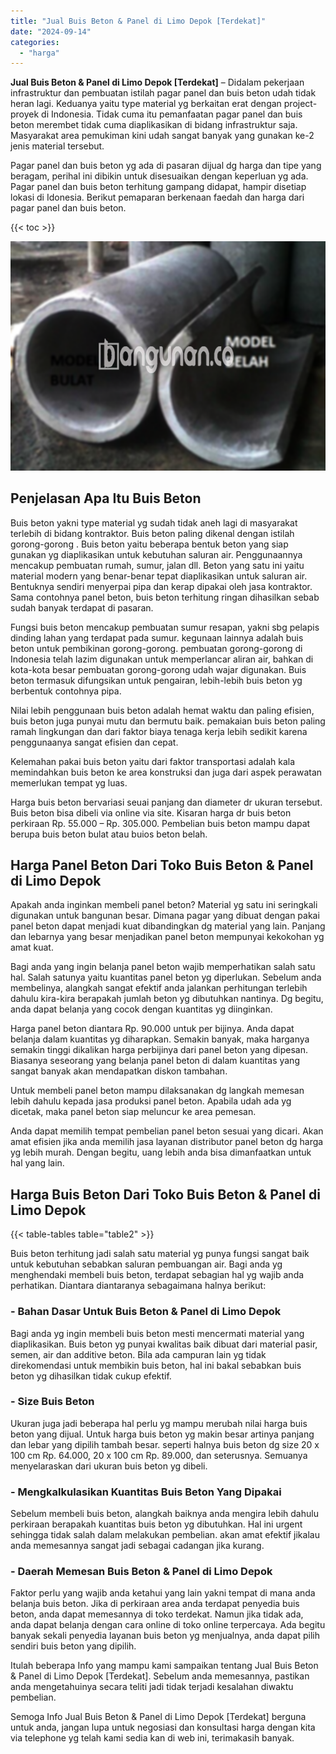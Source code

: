 ```yaml
---
title: "Jual Buis Beton & Panel di Limo Depok [Terdekat]"
date: "2024-09-14"
categories: 
  - "harga"
---
```


**Jual Buis Beton & Panel di Limo Depok \[Terdekat\]** – Didalam pekerjaan infrastruktur dan pembuatan istilah pagar panel dan buis beton udah tidak heran lagi. Keduanya yaitu type material yg berkaitan erat dengan project-proyek di Indonesia. Tidak cuma itu pemanfaatan pagar panel dan buis beton merembet tidak cuma diaplikasikan di bidang infrastruktur saja. Masyarakat area pemukiman kini udah sangat banyak yang gunakan ke-2 jenis material tersebut.

Pagar panel dan buis beton yg ada di pasaran dijual dg harga dan tipe yang beragam, perihal ini dibikin untuk disesuaikan dengan keperluan yg ada. Pagar panel dan buis beton terhitung gampang didapat, hampir disetiap lokasi di Idonesia. Berikut pemaparan berkenaan faedah dan harga dari pagar panel dan buis beton.

{{< toc >}}

![Jual Buis Beton & Panel di Limo Depok [Terdekat]](/images/jual-panel-buis-beton-murah-08.png)

## Penjelasan Apa Itu Buis Beton

Buis beton yakni type material yg sudah tidak aneh lagi di masyarakat terlebih di bidang kontraktor. Buis beton paling dikenal dengan istilah gorong-gorong . Buis beton yaitu beberapa bentuk beton yang siap gunakan yg diaplikasikan untuk kebutuhan saluran air. Penggunaannya mencakup pembuatan rumah, sumur, jalan dll. Beton yang satu ini yaitu material modern yang benar-benar tepat diaplikasikan untuk saluran air. Bentuknya sendiri menyerpai pipa dan kerap dipakai oleh jasa kontraktor. Sama contohnya panel beton, buis beton terhitung ringan dihasilkan sebab sudah banyak terdapat di pasaran.

Fungsi buis beton mencakup pembuatan sumur resapan, yakni sbg pelapis dinding lahan yang terdapat pada sumur. kegunaan lainnya adalah buis beton untuk pembikinan gorong-gorong. pembuatan gorong-gorong di Indonesia telah lazim digunakan untuk memperlancar aliran air, bahkan di kota-kota besar pembuatan gorong-gorong udah wajar digunakan. Buis beton termasuk difungsikan untuk pengairan, lebih-lebih buis beton yg berbentuk contohnya pipa.

Nilai lebih penggunaan buis beton adalah hemat waktu dan paling efisien, buis beton juga punyai mutu dan bermutu baik. pemakaian buis beton paling ramah lingkungan dan dari faktor biaya tenaga kerja lebih sedikit karena penggunaanya sangat efisien dan cepat.

Kelemahan pakai buis beton yaitu dari faktor transportasi adalah kala memindahkan buis beton ke area konstruksi dan juga dari aspek perawatan memerlukan tempat yg luas.

Harga buis beton bervariasi seuai panjang dan diameter dr ukuran tersebut. Buis beton bisa dibeli via online via site. Kisaran harga dr buis beton perkiraan Rp. 55.000 – Rp. 305.000. Pembelian buis beton mampu dapat berupa buis beton bulat atau buios beton belah.

## Harga Panel Beton Dari Toko Buis Beton & Panel di Limo Depok

Apakah anda inginkan membeli panel beton? Material yg satu ini seringkali digunakan untuk bangunan besar. Dimana pagar yang dibuat dengan pakai panel beton dapat menjadi kuat dibandingkan dg material yang lain. Panjang dan lebarnya yang besar menjadikan panel beton mempunyai kekokohan yg amat kuat.

Bagi anda yang ingin belanja panel beton wajib memperhatikan salah satu hal. Salah satunya yaitu kuantitas panel beton yg diperlukan. Sebelum anda membelinya, alangkah sangat efektif anda jalankan perhitungan terlebih dahulu kira-kira berapakah jumlah beton yg dibutuhkan nantinya. Dg begitu, anda dapat belanja yang cocok dengan kuantitas yg diinginkan.

Harga panel beton diantara Rp. 90.000 untuk per bijinya. Anda dapat belanja dalam kuantitas yg diharapkan. Semakin banyak, maka harganya semakin tinggi dikalikan harga perbijinya dari panel beton yang dipesan. Biasanya seseorang yang belanja panel beton di dalam kuantitas yang sangat banyak akan mendapatkan diskon tambahan.

Untuk membeli panel beton mampu dilaksanakan dg langkah memesan lebih dahulu kepada jasa produksi panel beton. Apabila udah ada yg dicetak, maka panel beton siap meluncur ke area pemesan.

Anda dapat memilih tempat pembelian panel beton sesuai yang dicari. Akan amat efisien jika anda memilih jasa layanan distributor panel beton dg harga yg lebih murah. Dengan begitu, uang lebih anda bisa dimanfaatkan untuk hal yang lain.

## Harga Buis Beton Dari Toko Buis Beton & Panel di Limo Depok

{{< table-tables table="table2" >}}

Buis beton terhitung jadi salah satu material yg punya fungsi sangat baik untuk kebutuhan sebabkan saluran pembuangan air. Bagi anda yg menghendaki membeli buis beton, terdapat sebagian hal yg wajib anda perhatikan. Diantara diantaranya sebagaimana halnya berikut:

### \- Bahan Dasar Untuk Buis Beton & Panel di Limo Depok

Bagi anda yg ingin membeli buis beton mesti mencermati material yang diaplikasikan. Buis beton yg punyai kwalitas baik dibuat dari material pasir, semen, air dan additive beton. Bila ada campuran lain yg tidak direkomendasi untuk membikin buis beton, hal ini bakal sebabkan buis beton yg dihasilkan tidak cukup efektif.

### \- Size Buis Beton

Ukuran juga jadi beberapa hal perlu yg mampu merubah nilai harga buis beton yang dijual. Untuk harga buis beton yg makin besar artinya panjang dan lebar yang dipilih tambah besar. seperti halnya buis beton dg size 20 x 100 cm Rp. 64.000, 20 x 100 cm Rp. 89.000, dan seterusnya. Semuanya menyelaraskan dari ukuran buis beton yg dibeli.

### \- Mengkalkulasikan Kuantitas Buis Beton Yang Dipakai

Sebelum membeli buis beton, alangkah baiknya anda mengira lebih dahulu perkiraan berapakah kuantitas buis beton yg dibutuhkan. Hal ini urgent sehingga tidak salah dalam melakukan pembelian. akan amat efektif jikalau anda memesannya sangat jadi sebagai cadangan jika kurang.

### \- Daerah Memesan Buis Beton & Panel di Limo Depok

Faktor perlu yang wajib anda ketahui yang lain yakni tempat di mana anda belanja buis beton. Jika di perkiraan area anda terdapat penyedia buis beton, anda dapat memesannya di toko terdekat. Namun jika tidak ada, anda dapat belanja dengan cara online di toko online terpercaya. Ada begitu banyak sekali penyedia layanan buis beton yg menjualnya, anda dapat pilih sendiri buis beton yang dipilih.

Itulah beberapa Info yang mampu kami sampaikan tentang Jual Buis Beton & Panel di Limo Depok \[Terdekat\]. Sebelum anda memesannya, pastikan anda mengetahuinya secara teliti jadi tidak terjadi kesalahan diwaktu pembelian.

Semoga Info Jual Buis Beton & Panel di Limo Depok \[Terdekat\] berguna untuk anda, jangan lupa untuk negosiasi dan konsultasi harga dengan kita via telephone yg telah kami sedia kan di web ini, terimakasih banyak.
